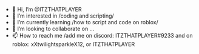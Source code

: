- 👋 Hi, I’m @ITZTHATPLAYER
- 👀 I’m interested in /coding and scripting/
- 🌱 I’m currently learning /how to script and code on roblox/
- 💞️ I’m looking to collaborate on ...
- 📫 How to reach me /add me on discord: ITZTHATPLAYER#9233 and on roblox: xXtwilightsparkleX12, or ITZTHATPLAYER

<!---
ITZTHATPLAYER/ITZTHATPLAYER is a ✨ special ✨ repository because its `README.md` (this file) appears on your GitHub profile.
You can click the Preview link to take a look at your changes.
--->
